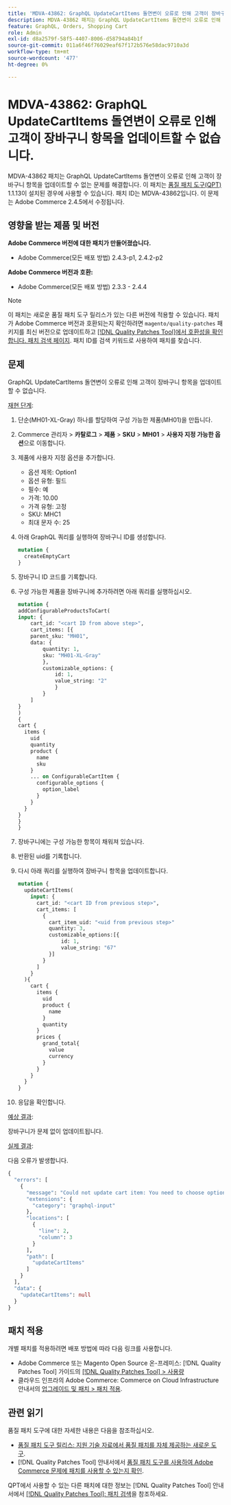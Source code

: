 ```yaml
---
title: 'MDVA-43862: GraphQL UpdateCartItems 돌연변이 오류로 인해 고객이 장바구니 항목을 업데이트할 수 없습니다.'
description: MDVA-43862 패치는 GraphQL UpdateCartItems 돌연변이 오류로 인해 고객이 장바구니 항목을 업데이트할 수 없는 문제를 해결합니다. 이 패치는 [Quality Patches Tool (QPT)](https://experienceleague.adobe.com/ko/docs/commerce-operations/tools/quality-patches-tool/quality-patches-tool-to-self-serve-quality-patches) 1.1.13이 설치된 경우 사용할 수 있습니다. 패치 ID는 MDVA-43862입니다. 이 문제는 Adobe Commerce 2.4.5에서 수정됩니다.
feature: GraphQL, Orders, Shopping Cart
role: Admin
exl-id: d8a2579f-58f5-4407-8006-d58794a84b1f
source-git-commit: 011a6f46f76029eaf67f172b576e58dac9710a3d
workflow-type: tm+mt
source-wordcount: '477'
ht-degree: 0%

---
```


# MDVA-43862: GraphQL UpdateCartItems 돌연변이 오류로 인해 고객이 장바구니 항목을 업데이트할 수 없습니다.

MDVA-43862 패치는 GraphQL UpdateCartItems 돌연변이 오류로 인해 고객이 장바구니 항목을 업데이트할 수 없는 문제를 해결합니다. 이 패치는 [품질 패치 도구(QPT)](https://experienceleague.adobe.com/ko/docs/commerce-operations/tools/quality-patches-tool/quality-patches-tool-to-self-serve-quality-patches) 1.1.13이 설치된 경우에 사용할 수 있습니다. 패치 ID는 MDVA-43862입니다. 이 문제는 Adobe Commerce 2.4.5에서 수정됩니다.

## 영향을 받는 제품 및 버전

**Adobe Commerce 버전에 대한 패치가 만들어졌습니다.**

* Adobe Commerce(모든 배포 방법) 2.4.3-p1, 2.4.2-p2

**Adobe Commerce 버전과 호환:**

* Adobe Commerce(모든 배포 방법) 2.3.3 - 2.4.4

>[!NOTE]
>
>이 패치는 새로운 품질 패치 도구 릴리스가 있는 다른 버전에 적용할 수 있습니다. 패치가 Adobe Commerce 버전과 호환되는지 확인하려면 `magento/quality-patches` 패키지를 최신 버전으로 업데이트하고 [[!DNL Quality Patches Tool]에서 호환성을 확인합니다. 패치 검색 페이지](https://experienceleague.adobe.com/ko/docs/commerce-operations/tools/quality-patches-tool/quality-patches-tool-to-self-serve-quality-patches). 패치 ID를 검색 키워드로 사용하여 패치를 찾습니다.

## 문제

GraphQL UpdateCartItems 돌연변이 오류로 인해 고객이 장바구니 항목을 업데이트할 수 없습니다.

<u>재현 단계</u>:

1. 단순(MH01-XL-Gray) 하나를 할당하여 구성 가능한 제품(MH01)을 만듭니다.
1. Commerce 관리자 > **카탈로그** > **제품** > **SKU** > **MH01** > **사용자 지정 가능한 옵션**&#x200B;으로 이동합니다.
1. 제품에 사용자 지정 옵션을 추가합니다.
   * 옵션 제목: Option1
   * 옵션 유형: 필드
   * 필수: 예
   * 가격: 10.00
   * 가격 유형: 고정
   * SKU: MHC1
   * 최대 문자 수: 25
1. 아래 GraphQL 쿼리를 실행하여 장바구니 ID를 생성합니다.

   ```GraphQL
   mutation {
     createEmptyCart
   }
   ```

1. 장바구니 ID 코드를 기록합니다.
1. 구성 가능한 제품을 장바구니에 추가하려면 아래 쿼리를 실행하십시오.

   ```GraphQL
   mutation {
   addConfigurableProductsToCart(
   input: {
       cart_id: "<cart ID from above step>",
       cart_items: [{
       parent_sku: "MH01",
       data: {
           quantity: 1,
           sku: "MH01-XL-Gray"
           },
           customizable_options: {
               id: 1,
               value_string: "2"
               }
           }
       ]
   }
   )
   {
   cart {
     items {
       uid
       quantity
       product {
         name
         sku
       }
       ... on ConfigurableCartItem {
         configurable_options {
           option_label
         }
       }
     }
   }
   }
   }
   ```

1. 장바구니에는 구성 가능한 항목이 채워져 있습니다.
1. 반환된 uid를 기록합니다.
1. 다시 아래 쿼리를 실행하여 장바구니 항목을 업데이트합니다.

   ```GraphQL
   mutation {
     updateCartItems(
       input: {
         cart_id: "<cart ID from previous step>",
         cart_items: [
           {
             cart_item_uid: "<uid from previous step>"
             quantity: 3,
             customizable_options:[{
                 id: 1,
                 value_string: "67"
             }]
           }
         ]
       }
     ){
       cart {
         items {
           uid
           product {
             name
           }
           quantity
         }
         prices {
           grand_total{
             value
             currency
           }
         }
       }
     }
   }
   ```

1. 응답을 확인합니다.

<u>예상 결과</u>:

장바구니가 문제 없이 업데이트됩니다.

<u>실제 결과</u>:

다음 오류가 발생합니다.

```GraphQL
{
  "errors": [
    {
      "message": "Could not update cart item: You need to choose options for your item.",
      "extensions": {
        "category": "graphql-input"
      },
      "locations": [
        {
          "line": 2,
          "column": 3
        }
      ],
      "path": [
        "updateCartItems"
      ]
    }
  ],
  "data": {
    "updateCartItems": null
  }
}
```

## 패치 적용

개별 패치를 적용하려면 배포 방법에 따라 다음 링크를 사용합니다.

* Adobe Commerce 또는 Magento Open Source 온-프레미스: [!DNL Quality Patches Tool] 가이드의 [[!DNL Quality Patches Tool] > 사용량](/help/tools/quality-patches-tool/usage.md)
* 클라우드 인프라의 Adobe Commerce: Commerce on Cloud Infrastructure 안내서의 [업그레이드 및 패치 > 패치 적용](https://experienceleague.adobe.com/docs/commerce-cloud-service/user-guide/develop/upgrade/apply-patches.html?lang=ko).

## 관련 읽기

품질 패치 도구에 대한 자세한 내용은 다음을 참조하십시오.

* [품질 패치 도구 릴리스: 지원 기술 자료에서 품질 패치를 자체 제공하는 새로운 도구](https://experienceleague.adobe.com/ko/docs/commerce-operations/tools/quality-patches-tool/quality-patches-tool-to-self-serve-quality-patches).
* [!DNL Quality Patches Tool] 안내서에서 [품질 패치 도구를 사용하여 Adobe Commerce 문제에 패치를 사용할 수 있는지 확인](/help/tools/quality-patches-tool/patches-available-in-qpt/check-patch-for-magento-issue-with-magento-quality-patches.md).

QPT에서 사용할 수 있는 다른 패치에 대한 정보는 [!DNL Quality Patches Tool] 안내서에서 [[!DNL Quality Patches Tool]: 패치 검색](https://experienceleague.adobe.com/tools/commerce-quality-patches/index.html?lang=ko)을 참조하세요.
